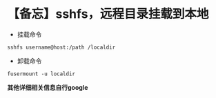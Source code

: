 # 【备忘】sshfs，远程目录挂载到本地

- 挂载命令

``` shell
sshfs username@host:/path /localdir
```
- 卸载命令

``` shell
fusermount -u localdir
```

__其他详细相关信息自行google__
